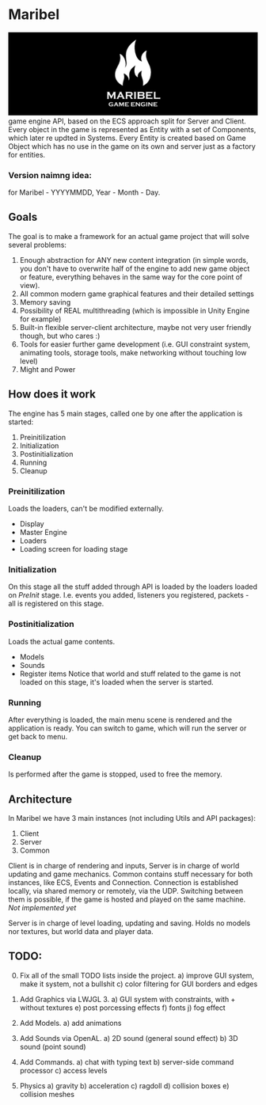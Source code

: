 # Maribel
![alt text](https://github.com/Alkrist/maribel/blob/master/logo.png)
game engine API, based on the ECS approach split for Server and Client. Every object in the game is represented as Entity with a set of Components, which later re updted in
Systems. Every Entity is created based on Game Object which has no use in the game on its own and server just as a factory for entities.
### Version naimng idea:
for Maribel - YYYYMMDD, Year - Month - Day. 

## Goals
The goal is to make a framework for an actual game project that will solve several problems:
1. Enough abstraction for ANY new content integration (in simple words, you don't have to overwrite half of the engine to add new game object or feature, everything behaves in the same way for the core point of view).
2. All common modern game graphical features and their detailed settings
3. Memory saving
4. Possibility of REAL multithreading (which is impossible in Unity Engine for example)
5. Built-in flexible server-client architecture, maybe not very user friendly though, but who cares :)
6. Tools for easier further game development (i.e. GUI constraint system, animating tools, storage tools, make networking without touching low level)
7. Might and Power

## How does it work
The engine has 5 main stages, called one by one after the application is started:

1. Preinitilization
2. Initialization
3. Postinitialization
4. Running
5. Cleanup

### Preinitilization
Loads the loaders, can't be modified externally.
* Display
* Master Engine
* Loaders
* Loading screen for loading stage

### Initialization
On this stage all the stuff added through API is loaded by the loaders loaded on _PreInit_ stage.
I.e. events you added, listeners you registered, packets - all is registered on this stage.

### Postinitialization
Loads the actual game contents.
* Models
* Sounds
* Register items
Notice that world and stuff related to the game is not loaded on this stage, it's loaded when the server is started.

### Running
After everything is loaded, the main menu scene is rendered and the application is ready. You can switch to game, which will run the server or get back to menu.

### Cleanup
Is performed after the game is stopped, used to free the memory.

## Architecture
In Maribel we have 3 main instances (not including Utils and API packages): 
1. Client
2. Server
3. Common

Client is in charge of rendering and inputs, Server is in charge of world updating and game mechanics. Common contains stuff necessary for both instances, like
ECS, Events and Connection. 
Connection is established locally, via shared memory or remotely, via the UDP. Switching between them is possible, if the game is hosted and played on the same machine. _Not implemented yet_

Server is in charge of level loading, updating and saving. Holds no models nor textures, but world data and player data.

## TODO:
0. Fix all of the small TODO lists inside the project.
a) improve GUI system, make it system, not a bullshit
c) color filtering for GUI borders and edges

6. Add Graphics via LWJGL 3.
a) GUI system with constraints, with + without textures
e) post porcessing effects
f) fonts
j) fog effect

7. Add Models.
a) add animations

8. Add Sounds via OpenAL.
a) 2D sound (general sound effect)
b) 3D sound (point sound)

9. Add Commands.
a) chat with typing text
b) server-side command processor
c) access levels

10. Physics
a) gravity
b) acceleration
c) ragdoll
d) collision boxes
e) collision meshes
